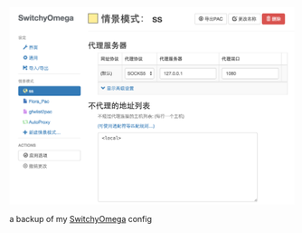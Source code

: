  ![screenshot](/screenshot.png)

a backup of my [SwitchyOmega](https://github.com/FelisCatus/SwitchyOmega) config

